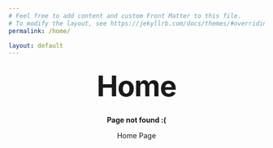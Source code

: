 ```yaml
---
# Feel free to add content and custom Front Matter to this file.
# To modify the layout, see https://jekyllrb.com/docs/themes/#overriding-theme-defaults
permalink: /home/

layout: default
---
```

<style type="text/css" media="screen">
  .container {
    margin: 10px auto;
    max-width: 600px;
    text-align: center;
  }
  h1 {
    margin: 30px 0;
    font-size: 4em;
    line-height: 1;
    letter-spacing: -1px;
  }
</style>

<div class="container">
  <h1>Home</h1>

  <p><strong>Page not found :(</strong></p>
  <p>Home Page</p>
</div>
